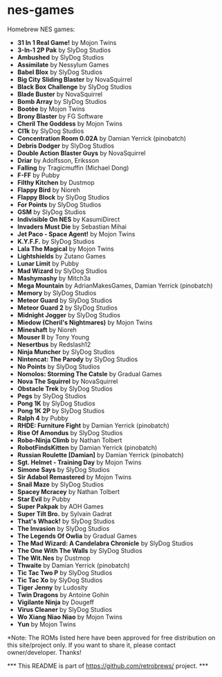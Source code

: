 # nes-games
Homebrew NES games:

  - <b>31 In 1 Real Game!</b> by Mojon Twins
 - <b>3-In-1 2P Pak</b> by SlyDog Studios
 - <b>Ambushed</b> by SlyDog Studios
 - <b>Assimilate</b> by Nessylum Games
 - <b>Babel Blox</b> by SlyDog Studios
 - <b>Big City Sliding Blaster</b> by NovaSquirrel
 - <b>Black Box Challenge</b> by SlyDog Studios
 - <b>Blade Buster</b> by NovaSquirrel
 - <b>Bomb Array</b> by SlyDog Studios
 - <b>Bootèe</b> by Mojon Twins
 - <b>Brony Blaster</b> by FG Software
 - <b>Cheril The Goddess</b> by Mojon Twins
 - <b>Cl1k</b> by SlyDog Studios
 - <b>Concentration Room 0.02A</b> by Damian Yerrick (pinobatch)
 - <b>Debris Dodger</b> by SlyDog Studios
 - <b>Double Action Blaster Guys</b> by NovaSquirrel
 - <b>Driar</b> by Adolfsson, Eriksson
 - <b>Falling</b> by Tragicmuffin (Michael Dong)
 - <b>F-FF</b> by Pubby
 - <b>Filthy Kitchen</b> by Dustmop
 - <b>Flappy Bird</b> by Nioreh
 - <b>Flappy Block</b> by SlyDog Studios
 - <b>For Points</b> by SlyDog Studios
 - <b>GSM</b> by SlyDog Studios
 - <b>Indivisible On NES</b> by KasumiDirect
 - <b>Invaders Must Die</b> by Sebastian Mihai
 - <b>Jet Paco - Space Agent!</b> by Mojon Twins
 - <b>K.Y.F.F.</b> by SlyDog Studios
 - <b>Lala The Magical</b> by Mojon Twins
 - <b>Lightshields</b> by Zutano Games
 - <b>Lunar Limit</b> by Pubby
 - <b>Mad Wizard</b> by SlyDog Studios
 - <b>Mashymashy</b> by Mitch3a
 - <b>Mega Mountain</b> by AdrianMakesGames, Damian Yerrick (pinobatch)
 - <b>Memory</b> by SlyDog Studios
 - <b>Meteor Guard</b> by SlyDog Studios
 - <b>Meteor Guard 2</b> by SlyDog Studios
 - <b>Midnight Jogger</b> by SlyDog Studios
 - <b>Miedow (Cheril's Nightmares)</b> by Mojon Twins
 - <b>Mineshaft</b> by Nioreh
 - <b>Mouser II</b> by Tony Young
 - <b>Nesertbus</b> by Redslash12
 - <b>Ninja Muncher</b> by SlyDog Studios
 - <b>Nintencat: The Parody</b> by SlyDog Studios
 - <b>No Points</b> by SlyDog Studios
 - <b>Nomolos: Storming The Catsle</b> by Gradual Games
 - <b>Nova The Squirrel</b> by NovaSquirrel
 - <b>Obstacle Trek</b> by SlyDog Studios
 - <b>Pegs</b> by SlyDog Studios
 - <b>Pong 1K</b> by SlyDog Studios
 - <b>Pong 1K 2P</b> by SlyDog Studios
 - <b>Ralph 4</b> by Pubby
 - <b>RHDE: Furniture Fight</b> by Damian Yerrick (pinobatch)
 - <b>Rise Of Amondus</b> by SlyDog Studios
 - <b>Robo-Ninja Climb</b> by Nathan Tolbert
 - <b>RobotFindsKitten</b> by Damian Yerrick (pinobatch)
 - <b>Russian Roulette [Damian]</b> by Damian Yerrick (pinobatch)
 - <b>Sgt. Helmet - Training Day</b> by Mojon Twins
 - <b>Simone Says</b> by SlyDog Studios
 - <b>Sir Adabol Remastered</b> by Mojon Twins
 - <b>Snail Maze</b> by SlyDog Studios
 - <b>Spacey Mcracey</b> by Nathan Tolbert
 - <b>Star Evil</b> by Pubby
 - <b>Super Pakpak</b> by AOH Games
 - <b>Super Tilt Bro.</b> by Sylvain Gadrat
 - <b>That's Whack!</b> by SlyDog Studios
 - <b>The Invasion</b> by SlyDog Studios
 - <b>The Legends Of Owlia</b> by Gradual Games
 - <b>The Mad Wizard: A Candelabra Chronicle</b> by SlyDog Studios
 - <b>The One With The Walls</b> by SlyDog Studios
 - <b>The Wit.Nes</b> by Dustmop
 - <b>Thwaite</b> by Damian Yerrick (pinobatch)
 - <b>Tic Tac Two P</b> by SlyDog Studios
 - <b>Tic Tac Xo</b> by SlyDog Studios
 - <b>Tiger Jenny</b> by Ludosity
 - <b>Twin Dragons</b> by Antoine Gohin
 - <b>Vigilante Ninja</b> by Dougeff
 - <b>Virus Cleaner</b> by SlyDog Studios
 - <b>Wo Xiang Niao Niao</b> by Mojon Twins
 - <b>Yun</b> by Mojon Twins


*Note: The ROMs listed here have been approved for free distribution on this site/project only. If you want to share it, please contact owner/developer. Thanks!

*** This README is part of https://github.com/retrobrews/ project. ***

